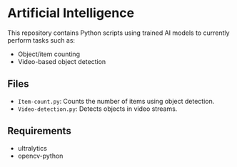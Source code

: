 # Artificial Intelligence

This repository contains Python scripts using trained AI models to currently perform tasks such as:
- Object/item counting
- Video-based object detection

## Files
- `Item-count.py`: Counts the number of items using object detection.
- `Video-detection.py`: Detects objects in video streams.

## Requirements
- ultralytics
- opencv-python
